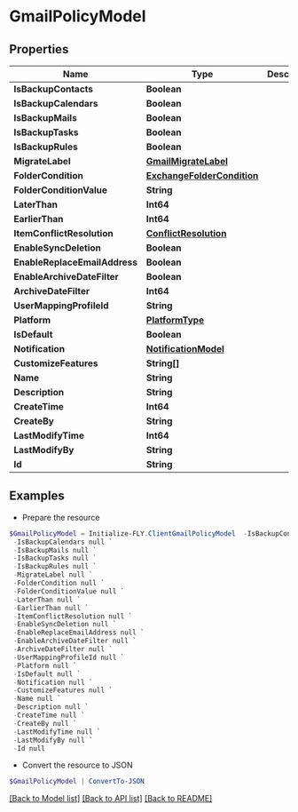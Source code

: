 # GmailPolicyModel
## Properties

Name | Type | Description | Notes
------------ | ------------- | ------------- | -------------
**IsBackupContacts** | **Boolean** |  | [optional] 
**IsBackupCalendars** | **Boolean** |  | [optional] 
**IsBackupMails** | **Boolean** |  | [optional] 
**IsBackupTasks** | **Boolean** |  | [optional] 
**IsBackupRules** | **Boolean** |  | [optional] 
**MigrateLabel** | [**GmailMigrateLabel**](GmailMigrateLabel.md) |  | [optional] 
**FolderCondition** | [**ExchangeFolderCondition**](ExchangeFolderCondition.md) |  | [optional] 
**FolderConditionValue** | **String** |  | [optional] 
**LaterThan** | **Int64** |  | [optional] 
**EarlierThan** | **Int64** |  | [optional] 
**ItemConflictResolution** | [**ConflictResolution**](ConflictResolution.md) |  | [optional] 
**EnableSyncDeletion** | **Boolean** |  | [optional] 
**EnableReplaceEmailAddress** | **Boolean** |  | [optional] 
**EnableArchiveDateFilter** | **Boolean** |  | [optional] 
**ArchiveDateFilter** | **Int64** |  | [optional] 
**UserMappingProfileId** | **String** |  | [optional] 
**Platform** | [**PlatformType**](PlatformType.md) |  | [optional] 
**IsDefault** | **Boolean** |  | [optional] 
**Notification** | [**NotificationModel**](NotificationModel.md) |  | [optional] 
**CustomizeFeatures** | **String[]** |  | [optional] 
**Name** | **String** |  | [optional] 
**Description** | **String** |  | [optional] 
**CreateTime** | **Int64** |  | [optional] 
**CreateBy** | **String** |  | [optional] 
**LastModifyTime** | **Int64** |  | [optional] 
**LastModifyBy** | **String** |  | [optional] 
**Id** | **String** |  | [optional] 

## Examples

- Prepare the resource
```powershell
$GmailPolicyModel = Initialize-FLY.ClientGmailPolicyModel  -IsBackupContacts null `
 -IsBackupCalendars null `
 -IsBackupMails null `
 -IsBackupTasks null `
 -IsBackupRules null `
 -MigrateLabel null `
 -FolderCondition null `
 -FolderConditionValue null `
 -LaterThan null `
 -EarlierThan null `
 -ItemConflictResolution null `
 -EnableSyncDeletion null `
 -EnableReplaceEmailAddress null `
 -EnableArchiveDateFilter null `
 -ArchiveDateFilter null `
 -UserMappingProfileId null `
 -Platform null `
 -IsDefault null `
 -Notification null `
 -CustomizeFeatures null `
 -Name null `
 -Description null `
 -CreateTime null `
 -CreateBy null `
 -LastModifyTime null `
 -LastModifyBy null `
 -Id null
```

- Convert the resource to JSON
```powershell
$GmailPolicyModel | ConvertTo-JSON
```

[[Back to Model list]](../README.md#documentation-for-models) [[Back to API list]](../README.md#documentation-for-api-endpoints) [[Back to README]](../README.md)

